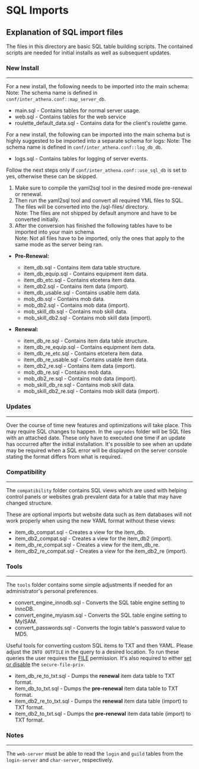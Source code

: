 # SQL Imports

## Explanation of SQL import files

The files in this directory are basic SQL table building scripts. The contained scripts are needed for initial installs as well as subsequent updates.

### New Install
---
For a new install, the following needs to be imported into the main schema:
Note: The schema name is defined in `conf/inter_athena.conf::map_server_db`.

* main.sql - Contains tables for normal server usage.
* web.sql - Contains tables for the web service
* roulette_default_data.sql - Contains data for the client's roulette game.

For a new install, the following can be imported into the main schema but is highly suggested to be imported into a separate schema for logs:
Note: The schema name is defined in `conf/inter_athena.conf::log_db_db`.

* logs.sql - Contains tables for logging of server events.

Follow the next steps only if `conf/inter_athena.conf::use_sql_db` is set to yes, otherwise these can be skipped.

1. Make sure to compile the yaml2sql tool in the desired mode pre-renewal or renewal.
2. Then run the yaml2sql tool and convert all required YML files to SQL.<br/>
   The files will be converted into the /sql-files/ directory.<br/>
   Note: The files are not shipped by default anymore and have to be converted initially.
3. After the conversion has finished the following tables have to be imported into your main schema.<br/>
   Note: Not all files have to be imported, only the ones that apply to the same mode as the server being ran.

* __Pre-Renewal:__
  * item_db.sql - Contains item data table structure.
  * item_db_equip.sql - Contains equipment item data.
  * item_db_etc.sql - Contains etcetera item data.
  * item_db2.sql - Contains item data (import).
  * item_db_usable.sql - Contains usable item data.
  * mob_db.sql - Contains mob data.
  * mob_db2.sql - Contains mob data (import).
  * mob_skill_db.sql - Contains mob skill data.
  * mob_skill_db2.sql - Contains mob skill data (import).

* __Renewal:__
  * item_db_re.sql - Contains item data table structure.
  * item_db_re_equip.sql - Contains equipment item data.
  * item_db_re_etc.sql - Contains etcetera item data.
  * item_db_re_usable.sql - Contains usable item data.
  * item_db2_re.sql - Contains item data (import).
  * mob_db_re.sql - Contains mob data.
  * mob_db2_re.sql - Contains mob data (import).
  * mob_skill_db_re.sql - Contains mob skill data.
  * mob_skill_db2_re.sql - Contains mob skill data (import).

### Updates
---
Over the course of time new features and optimizations will take place. This may require SQL changes to happen. In the `upgrades` folder will be SQL files with an attached date.
These only have to executed one time if an update has occurred after the initial installation. It's possible to see when an update may be required when a SQL error will be displayed on the server console stating the format differs from what is required.

### Compatibility
---
The `compatibility` folder contains SQL views which are used with helping control panels or websites grab prevalent data for a table that may have changed structure.

These are optional imports but website data such as item databases will not work properly when using the new YAML format without these views:

* item_db_compat.sql - Creates a view for the item_db.
* item_db2_compat.sql - Creates a view for the item_db2 (import).
* item_db_re_compat.sql - Creates a view for the item_db_re.
* item_db2_re_compat.sql - Creates a view for the item_db2_re (import).

### Tools
---
The `tools` folder contains some simple adjustments if needed for an administrator's personal preferences.

* convert_engine_innodb.sql - Converts the SQL table engine setting to InnoDB.
* convert_engine_myiasm.sql - Converts the SQL table engine setting to MyISAM.
* convert_passwords.sql - Converts the login table's password value to MD5.

Useful tools for converting custom SQL items to TXT and then YAML. Please adjust the `INTO OUTFILE` in the query to a desired location.
To run these queries the user requires the [FILE](https://dev.mysql.com/doc/refman/8.0/en/privileges-provided.html#priv_file) permission. It's also required to either [set or disable](https://computingforgeeks.com/how-to-solve-mysql-server-is-running-with-the-secure-file-priv-error/) the `secure-file-priv`. 

* item_db_re_to_txt.sql - Dumps the __renewal__ item data table to TXT format.
* item_db_to_txt.sql - Dumps the __pre-renewal__ item data table to TXT format.
* item_db2_re_to_txt.sql - Dumps the __renewal__ item data table (import) to TXT format.
* item_db2_to_txt.sql - Dumps the __pre-renewal__ item data table (import) to TXT format.

### Notes
---
The `web-server` must be able to read the `login` and `guild` tables from the `login-server` and `char-server`, respectively.
